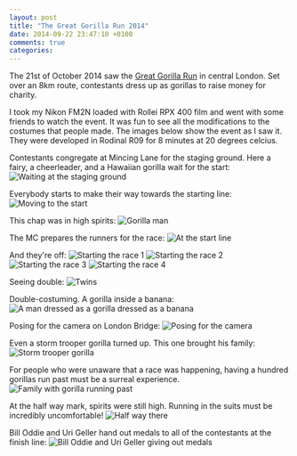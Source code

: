 ```yaml
---
layout: post
title: "The Great Gorilla Run 2014"
date: 2014-09-22 23:47:10 +0100
comments: true
categories: 
---
```


The 21st of October 2014 saw the [Great Gorilla Run](http://greatgorillarun.org/)
in central London. Set over an 8km route, contestants dress up as gorillas to
raise money for charity.

I took my Nikon FM2N loaded with Rollei RPX 400 film and went with some friends
to watch the event. It was fun to see all the modifications to the costumes
that people made. The images below show the event as I saw it. They were
developed in Rodinal R09 for 8 minutes at 20 degrees celcius.

Contestants congregate at Mincing Lane for the staging ground. Here a fairy, a
cheerleader, and a Hawaiian gorilla wait for the start:
![Waiting at the staging ground](/images/2014/09/21-great-gorilla-run/gorilla-run-01.jpg)

Everybody starts to make their way towards the starting line:
![Moving to the start](/images/2014/09/21-great-gorilla-run/gorilla-run-02.jpg)

This chap was in high spirits:
![Gorilla man](/images/2014/09/21-great-gorilla-run/gorilla-run-03.jpg)

The MC prepares the runners for the race:
![At the start line](/images/2014/09/21-great-gorilla-run/gorilla-run-04.jpg)

And they're off:
![Starting the race 1](/images/2014/09/21-great-gorilla-run/gorilla-run-05.jpg)
![Starting the race 2](/images/2014/09/21-great-gorilla-run/gorilla-run-06.jpg)
![Starting the race 3](/images/2014/09/21-great-gorilla-run/gorilla-run-07.jpg)
![Starting the race 4](/images/2014/09/21-great-gorilla-run/gorilla-run-08.jpg)

Seeing double:
![Twins](/images/2014/09/21-great-gorilla-run/gorilla-run-09.jpg)

Double-costuming. A gorilla inside a banana:
![A man dressed as a gorilla dressed as a banana](/images/2014/09/21-great-gorilla-run/gorilla-run-10.jpg)

Posing for the camera on London Bridge:
![Posing for the camera](/images/2014/09/21-great-gorilla-run/gorilla-run-11.jpg)

Even a storm trooper gorilla turned up. This one brought his family:
![Storm trooper gorilla](/images/2014/09/21-great-gorilla-run/gorilla-run-12.jpg)

For people who were unaware that a race was happening, having a hundred
gorillas run past must be a surreal experience.
![Family with gorilla running past](/images/2014/09/21-great-gorilla-run/gorilla-run-13.jpg)

At the half way mark, spirits were still high. Running in the suits must be
incredibly uncomfortable!
![Half way there](/images/2014/09/21-great-gorilla-run/gorilla-run-14.jpg)

Bill Oddie and Uri Geller hand out medals to all of the contestants at the
finish line:
![Bill Oddie and Uri Geller giving out medals](/images/2014/09/21-great-gorilla-run/gorilla-run-15.jpg)
